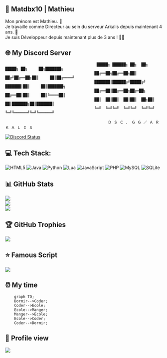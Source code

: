 ## 👤 Matdbx10 | Mathieu

<p> Mon prénom est Mathieu. 🧭 <br> 
Je travaille comme Directeur au sein du serveur Arkalis depuis maintenant 4 ans. 💼 <br> 
Je suis Développeur depuis maintenant plus de 3 ans ! 👨‍💻</p>

## 🌐 My Discord Server

                                             █████╗ ██████╗ ██╗  ██╗ █████╗ ██╗     ██╗███████╗
                                            ██╔══██╗██╔══██╗██║ ██╔╝██╔══██╗██║     ██║██╔════╝
                                            ███████║██████╔╝█████╔╝ ███████║██║     ██║███████╗
                                            ██╔══██║██╔══██╗██╔═██╗ ██╔══██║██║     ██║╚════██║
                                            ██║  ██║██║  ██║██║  ██╗██║  ██║███████╗██║███████║
                                            ╚═╝  ╚═╝╚═╝  ╚═╝╚═╝  ╚═╝╚═╝  ╚═╝╚══════╝╚═╝╚══════╝
                                                   
                                                  Ｄ Ｓ Ｃ ． Ｇ Ｇ ／ Ａ Ｒ Ｋ Ａ Ｌ Ｉ Ｓ 

 <a href="https://discord.gg/uk7ww4QMn6" title=""><img alt="Discord Status" src="[https://discordapp.com/api/guilds/996791677287157791/widget.png](https://discord.com/widget?id=996791677287157791&theme=dark)"></a>
## 💻 Tech Stack:
![HTML5](https://img.shields.io/badge/html5-%23E34F26.svg?style=flat&logo=html5&logoColor=white) ![Java](https://img.shields.io/badge/java-%23ED8B00.svg?style=flat&logo=java&logoColor=white) ![Python](https://img.shields.io/badge/python-3670A0?style=flat&logo=python&logoColor=ffdd54) ![Lua](https://img.shields.io/badge/lua-%232C2D72.svg?style=flat&logo=lua&logoColor=white) ![JavaScript](https://img.shields.io/badge/javascript-%23323330.svg?style=flat&logo=javascript&logoColor=%23F7DF1E) ![PHP](https://img.shields.io/badge/php-%23777BB4.svg?style=flat&logo=php&logoColor=white) ![MySQL](https://img.shields.io/badge/mysql-%2300f.svg?style=flat&logo=mysql&logoColor=white) ![SQLite](https://img.shields.io/badge/sqlite-%2307405e.svg?style=flat&logo=sqlite&logoColor=white)
## 📊 GitHub Stats
![](https://github-readme-stats.vercel.app/api?username=Matdbx10&theme=dark&hide_border=true&include_all_commits=false&count_private=false)<br/>
![](https://github-readme-streak-stats.herokuapp.com/?user=Matdbx10&theme=dark&hide_border=true)<br/>
![](https://github-readme-stats.vercel.app/api/top-langs/?username=Matdbx10&theme=dark&hide_border=true&include_all_commits=false&count_private=false&layout=compact)
## 🏆 GitHub Trophies
![](https://github-profile-trophy.vercel.app/?username=Matdbx10&theme=darkhub&no-frame=true&no-bg=false&margin-w=4)
## ⭐️ Famous Script
![](https://github-readme-stats.vercel.app/api/pin/?username=Matdbx10&theme=dark&repo=mAdmin&hide_border=true)
## ⏰ My time
```mermaid 
    graph TD;
    Dormir-->Coder;
    Coder-->Ecole;
    Ecole-->Manger;
    Manger-->Ecole;
    Ecole-->Coder;
    Coder-->Dormir;
```
## 👀 Profile view
![](https://profile-counter.glitch.me/Matdbx10/count.svg)
